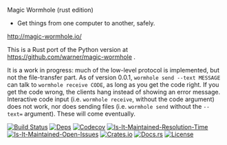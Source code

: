 Magic Wormhole (rust edition)

* Get things from one computer to another, safely.

http://magic-wormhole.io/

This is a Rust port of the Python version at https://github.com/warner/magic-wormhole .

It is a work in progress: much of the low-level protocol is implemented, but
not the file-transfer part. As of version 0.0.1, `wormhole send --text
MESSAGE` can talk to `wormhole receive CODE`, as long as you get the code
right. If you get the code wrong, the clients hang instead of showing an
error message. Interactive code input (i.e. `wormhole receive`, without the
code argument) does not work, nor does sending files (i.e. `wormhole send`
without the `--text=` argument). These will come eventually.


[![Build Status][build-status-image]][build-status-url]
[![Deps][deps-status-image]][deps-status-url]
[![Codecov][codecov-image]][codecov-url]
[![Is-It-Maintained-Resolution-Time][iim-resolution-image]][iim-resolution-url]
[![Is-It-Maintained-Open-Issues][iim-open-image]][iim-open-url]
[![Crates.io][crates-io-image]][crates-io-url]
[![Docs.rs][docs-image]][docs-url]
[![License][license-image]][license-url]

[build-status-image]: https://travis-ci.org/warner/magic-wormhole.rs.svg?branch=master
[build-status-url]: https://travis-ci.org/warner/magic-wormhole.rs
[deps-status-image]: https://deps.rs/repo/github/warner/magic-wormhole.rs/status.svg
[deps-status-url]: https://deps.rs/repo/github/warner/magic-wormhole.rs
[codecov-image]: https://codecov.io/gh/warner/magic-wormhole.rs/branch/master/graph/badge.svg
[codecov-url]: https://codecov.io/gh/warner/magic-wormhole.rs
[crates-io-image]: https://img.shields.io/crates/v/magic-wormhole.svg
[crates-io-url]: https://crates.io/crates/magic-wormhole
[docs-image]: https://docs.rs/magic-wormhole/badge.svg
[docs-url]: https://docs.rs/magic-wormhole
[license-image]: https://img.shields.io/crates/l/magic-wormhole.svg
[license-url]: LICENSE
[iim-resolution-image]: http://isitmaintained.com/badge/resolution/warner/magic-wormhole.rs.svg
[iim-resolution-url]: http://isitmaintained.com/project/warner/magic-wormhole.rs
[iim-open-image]: http://isitmaintained.com/badge/open/warner/magic-wormhole.rs.svg
[iim-open-url]: http://isitmaintained.com/project/warner/magic-wormhole.rs
